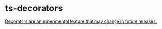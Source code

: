 # ts-decorators

[Decorators are an experimental feature that may change in future releases.](https://www.typescriptlang.org/docs/handbook/decorators.html)
